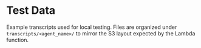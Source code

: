 # Test Data

Example transcripts used for local testing. Files are organized under `transcripts/<agent_name>/` to mirror the S3 layout expected by the Lambda function.
